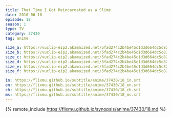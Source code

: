 ```yaml
---
title: That Time I Got Reincarnated as a Slime
date: 2010-06-18
episode: 18
season: 1
type: TV
category: 37430
tag: anime

size_a: https://vuclip-eip2.akamaized.net/5fad274c2b4be45c1d3d664dc5c82051/vp63207_V20210323045438/hlsc_e2931_2.m3u8
size_b: https://vuclip-eip2.akamaized.net/5fad274c2b4be45c1d3d664dc5c82051/vp63207_V20210323045438/hlsc_e2931_3.m3u8
size_c: https://vuclip-eip2.akamaized.net/5fad274c2b4be45c1d3d664dc5c82051/vp63207_V20210323045438/hlsc_e2931_4.m3u8
size_d: https://vuclip-eip2.akamaized.net/5fad274c2b4be45c1d3d664dc5c82051/vp63207_V20210323045438/hlsc_e2931_5.m3u8
size_e: https://vuclip-eip2.akamaized.net/5fad274c2b4be45c1d3d664dc5c82051/vp63207_V20210323045438/hlsc_e2931_6.m3u8
size_f: https://vuclip-eip2.akamaized.net/5fad274c2b4be45c1d3d664dc5c82051/vp63207_V20210323045438/hlsc_e2931_7.m3u8

in: https://flixmu.github.io/subtitle/anime/37430/18_in.srt
en: https://flixmu.github.io/subtitle/anime/37430/18_en.srt
ch: https://flixmu.github.io/subtitle/anime/37430/18_ch.srt
ms: https://flixmu.github.io/subtitle/anime/37430/18_ms.srt
---
```

{% remote_include https://flixmu.github.io/synopsis/anime/37430/18.md %}
